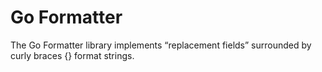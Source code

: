 # Go Formatter

The Go Formatter library implements “replacement fields” surrounded by curly braces {} format strings.